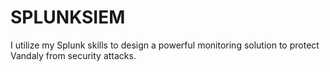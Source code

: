 # SPLUNKSIEM
I utilize my Splunk skills to design a powerful monitoring solution to protect Vandaly from security attacks.
